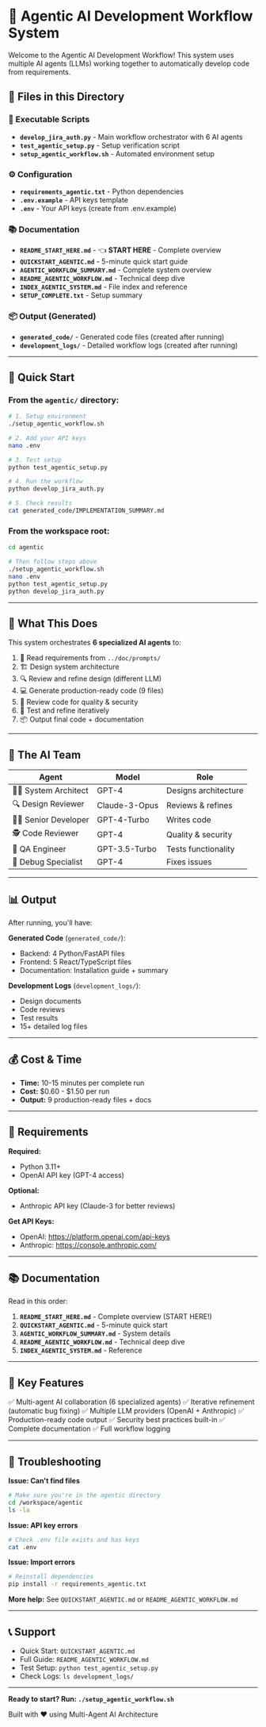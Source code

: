 # 🤖 Agentic AI Development Workflow System

Welcome to the Agentic AI Development Workflow! This system uses multiple AI agents (LLMs) working together to automatically develop code from requirements.

## 📁 Files in this Directory

### 🚀 Executable Scripts
- **`develop_jira_auth.py`** - Main workflow orchestrator with 6 AI agents
- **`test_agentic_setup.py`** - Setup verification script
- **`setup_agentic_workflow.sh`** - Automated environment setup

### ⚙️ Configuration
- **`requirements_agentic.txt`** - Python dependencies
- **`.env.example`** - API keys template
- **`.env`** - Your API keys (create from .env.example)

### 📚 Documentation
- **`README_START_HERE.md`** - 👈 **START HERE** - Complete overview
- **`QUICKSTART_AGENTIC.md`** - 5-minute quick start guide
- **`AGENTIC_WORKFLOW_SUMMARY.md`** - Complete system overview
- **`README_AGENTIC_WORKFLOW.md`** - Technical deep dive
- **`INDEX_AGENTIC_SYSTEM.md`** - File index and reference
- **`SETUP_COMPLETE.txt`** - Setup summary

### 📦 Output (Generated)
- **`generated_code/`** - Generated code files (created after running)
- **`development_logs/`** - Detailed workflow logs (created after running)

---

## 🚀 Quick Start

### From the `agentic/` directory:

```bash
# 1. Setup environment
./setup_agentic_workflow.sh

# 2. Add your API keys
nano .env

# 3. Test setup
python test_agentic_setup.py

# 4. Run the workflow
python develop_jira_auth.py

# 5. Check results
cat generated_code/IMPLEMENTATION_SUMMARY.md
```

### From the workspace root:

```bash
cd agentic

# Then follow steps above
./setup_agentic_workflow.sh
nano .env
python test_agentic_setup.py
python develop_jira_auth.py
```

---

## 🎯 What This Does

This system orchestrates **6 specialized AI agents** to:

1. 📖 Read requirements from `../doc/prompts/`
2. 🏗️  Design system architecture
3. 🔍 Review and refine design (different LLM)
4. 💻 Generate production-ready code (9 files)
5. 🔎 Review code for quality & security
6. 🧪 Test and refine iteratively
7. 📦 Output final code + documentation

---

## 🤖 The AI Team

| Agent | Model | Role |
|-------|-------|------|
| 👨‍💼 System Architect | GPT-4 | Designs architecture |
| 🔍 Design Reviewer | Claude-3-Opus | Reviews & refines |
| 👨‍💻 Senior Developer | GPT-4-Turbo | Writes code |
| 🕵️ Code Reviewer | GPT-4 | Quality & security |
| 🧪 QA Engineer | GPT-3.5-Turbo | Tests functionality |
| 🔧 Debug Specialist | GPT-4 | Fixes issues |

---

## 📊 Output

After running, you'll have:

**Generated Code** (`generated_code/`):
- Backend: 4 Python/FastAPI files
- Frontend: 5 React/TypeScript files
- Documentation: Installation guide + summary

**Development Logs** (`development_logs/`):
- Design documents
- Code reviews
- Test results
- 15+ detailed log files

---

## 💰 Cost & Time

- **Time:** 10-15 minutes per complete run
- **Cost:** $0.60 - $1.50 per run
- **Output:** 9 production-ready files + docs

---

## 🔑 Requirements

**Required:**
- Python 3.11+
- OpenAI API key (GPT-4 access)

**Optional:**
- Anthropic API key (Claude-3 for better reviews)

**Get API Keys:**
- OpenAI: https://platform.openai.com/api-keys
- Anthropic: https://console.anthropic.com/

---

## 📚 Documentation

Read in this order:

1. **`README_START_HERE.md`** - Complete overview (START HERE!)
2. **`QUICKSTART_AGENTIC.md`** - 5-minute quick start
3. **`AGENTIC_WORKFLOW_SUMMARY.md`** - System details
4. **`README_AGENTIC_WORKFLOW.md`** - Technical deep dive
5. **`INDEX_AGENTIC_SYSTEM.md`** - Reference

---

## 🌟 Key Features

✅ Multi-agent AI collaboration (6 specialized agents)
✅ Iterative refinement (automatic bug fixing)
✅ Multiple LLM providers (OpenAI + Anthropic)
✅ Production-ready code output
✅ Security best practices built-in
✅ Complete documentation
✅ Full workflow logging

---

## 🔧 Troubleshooting

**Issue: Can't find files**
```bash
# Make sure you're in the agentic directory
cd /workspace/agentic
ls -la
```

**Issue: API key errors**
```bash
# Check .env file exists and has keys
cat .env
```

**Issue: Import errors**
```bash
# Reinstall dependencies
pip install -r requirements_agentic.txt
```

**More help:** See `QUICKSTART_AGENTIC.md` or `README_AGENTIC_WORKFLOW.md`

---

## 📞 Support

- Quick Start: `QUICKSTART_AGENTIC.md`
- Full Guide: `README_AGENTIC_WORKFLOW.md`
- Test Setup: `python test_agentic_setup.py`
- Check Logs: `ls development_logs/`

---

**Ready to start? Run: `./setup_agentic_workflow.sh`**

Built with ❤️ using Multi-Agent AI Architecture
